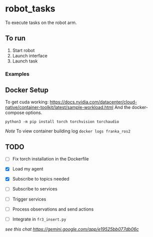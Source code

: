 # robot_tasks
To execute tasks on the robot arm.

## To run
1. Start robot
2. Launch interface
3. Launch task

### Examples

## Docker Setup
To get cuda working: https://docs.nvidia.com/datacenter/cloud-native/container-toolkit/latest/sample-workload.html
And the docker-compose options.

```
python3 -m pip install torch torchvision torchaudio
```

*Note*
To view container building log `docker logs franka_ros2`

## TODO
- [ ] Fix torch installation in the Dockerfile

- [x] Load my agent
- [x] Subscribe to topics needed
- [ ] Subscribe to services
- [ ] Trigger services
- [ ] Process observations and send actions
- [ ] Integrate in `fr3_insert.py`

*see this chat https://gemini.google.com/app/e19525bb077db06c*